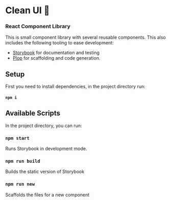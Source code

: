 # Clean UI 🧼
### React Component Library
This is small component library with several reusable components.
This also includes the following tooling to ease development:
- [Storybook](https://storybook.js.org/) for documentation and testing
- [Plop](https://plopjs.com/) for scaffolding and code generation.

## Setup
First you need to install dependencies, in the project directory run:
#### `npm i`


## Available Scripts
In the project directory, you can run:

### `npm start`
Runs Storybook in development mode.

### `npm run build`
Builds the static version of Storybook

### `npm run new`
Scaffolds the files for a new component
